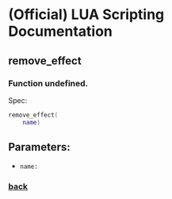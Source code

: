 
# (Official) LUA Scripting Documentation

## remove_effect

### Function undefined.

Spec:
```lua
remove_effect(
	name)
```
## Parameters:
- `name:` 

### [back](../other)

